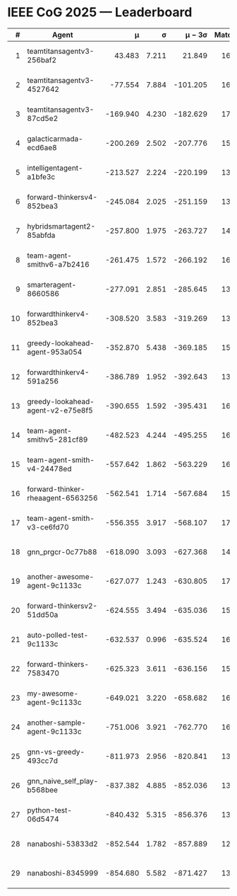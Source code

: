 # IEEE CoG 2025 — Leaderboard

| # | Agent | μ | σ | μ − 3σ | Matches | Updated |
|---:|---|---:|---:|---:|---:|---|
| 1 | teamtitansagentv3-256baf2 | 43.483 | 7.211 | 21.849 | 16756 | 2025-08-23 18:55 |
| 2 | teamtitansagentv3-4527642 | -77.554 | 7.884 | -101.205 | 16090 | 2025-08-23 18:55 |
| 3 | teamtitansagentv3-87cd5e2 | -169.940 | 4.230 | -182.629 | 17366 | 2025-08-23 18:55 |
| 4 | galacticarmada-ecd6ae8 | -200.269 | 2.502 | -207.776 | 15120 | 2025-08-23 18:55 |
| 5 | intelligentagent-a1bfe3c | -213.527 | 2.224 | -220.199 | 13607 | 2025-08-23 18:55 |
| 6 | forward-thinkersv4-852bea3 | -245.084 | 2.025 | -251.159 | 13085 | 2025-08-23 18:55 |
| 7 | hybridsmartagent2-85abfda | -257.800 | 1.975 | -263.727 | 14089 | 2025-08-23 18:55 |
| 8 | team-agent-smithv6-a7b2416 | -261.475 | 1.572 | -266.192 | 16300 | 2025-08-23 18:55 |
| 9 | smarteragent-8660586 | -277.091 | 2.851 | -285.645 | 13974 | 2025-08-23 18:55 |
| 10 | forwardthinkerv4-852bea3 | -308.520 | 3.583 | -319.269 | 13385 | 2025-08-23 18:55 |
| 11 | greedy-lookahead-agent-953a054 | -352.870 | 5.438 | -369.185 | 15470 | 2025-08-23 18:55 |
| 12 | forwardthinkerv4-591a256 | -386.789 | 1.952 | -392.643 | 13472 | 2025-08-23 18:55 |
| 13 | greedy-lookahead-agent-v2-e75e8f5 | -390.655 | 1.592 | -395.431 | 16330 | 2025-08-23 18:55 |
| 14 | team-agent-smithv5-281cf89 | -482.523 | 4.244 | -495.255 | 16120 | 2025-08-23 18:55 |
| 15 | team-agent-smith-v4-24478ed | -557.642 | 1.862 | -563.229 | 16842 | 2025-08-23 18:55 |
| 16 | forward-thinker-rheaagent-6563256 | -562.541 | 1.714 | -567.684 | 15528 | 2025-08-23 18:55 |
| 17 | team-agent-smith-v3-ce6fd70 | -556.355 | 3.917 | -568.107 | 17322 | 2025-08-23 18:55 |
| 18 | gnn_prgcr-0c77b88 | -618.090 | 3.093 | -627.368 | 14580 | 2025-08-23 18:55 |
| 19 | another-awesome-agent-9c1133c | -627.077 | 1.243 | -630.805 | 17140 | 2025-08-23 18:55 |
| 20 | forward-thinkersv2-51dd50a | -624.555 | 3.494 | -635.036 | 15928 | 2025-08-23 18:55 |
| 21 | auto-polled-test-9c1133c | -632.537 | 0.996 | -635.524 | 16540 | 2025-08-23 18:55 |
| 22 | forward-thinkers-7583470 | -625.323 | 3.611 | -636.156 | 15060 | 2025-08-23 18:55 |
| 23 | my-awesome-agent-9c1133c | -649.021 | 3.220 | -658.682 | 16260 | 2025-08-23 18:55 |
| 24 | another-sample-agent-9c1133c | -751.006 | 3.921 | -762.770 | 16520 | 2025-08-23 18:55 |
| 25 | gnn-vs-greedy-493cc7d | -811.973 | 2.956 | -820.841 | 13120 | 2025-08-23 18:55 |
| 26 | gnn_naive_self_play-b568bee | -837.382 | 4.885 | -852.036 | 13040 | 2025-08-23 18:55 |
| 27 | python-test-06d5474 | -840.432 | 5.315 | -856.376 | 13270 | 2025-08-23 18:55 |
| 28 | nanaboshi-53833d2 | -852.544 | 1.782 | -857.889 | 12520 | 2025-08-23 18:55 |
| 29 | nanaboshi-8345999 | -854.680 | 5.582 | -871.427 | 13790 | 2025-08-23 18:55 |
